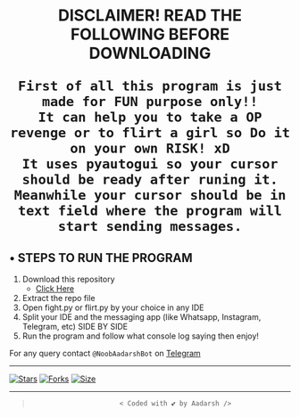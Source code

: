 <h1 align="center">
  <b>
         DISCLAIMER!  READ THE FOLLOWING BEFORE DOWNLOADING</b>

    First of all this program is just made for FUN purpose only!!
    It can help you to take a OP revenge or to flirt a girl so Do it on your own RISK! xD
    It uses pyautogui so your cursor should be ready after runing it.
    Meanwhile your cursor should be in text field where the program will start sending messages.
</h1>

## • STEPS TO RUN THE PROGRAM

1.  Download this repository 
      - [Click Here](https://github.com/adarshUC/Flirt-or-Fight/archive/refs/heads/main.zip)
2. Extract the repo file
3. Open fight.py or flirt.py by your choice in any IDE
4. Split your IDE and the messaging app (like Whatsapp, Instagram, Telegram, etc) SIDE BY SIDE
5. Run the program and follow what console log saying then enjoy!

For any query contact `@NoobAadarshBot` on [Telegram](tx.me/noobaadarshbot)

---
[![Stars](https://img.shields.io/github/stars/adarshuc/Flirt-or-Fight?style=flat-square&color=yellow)](https://github.com/adarshuc/flirt-or-fight/stargazers)
[![Forks](https://img.shields.io/github/forks/adarshuc/Flirt-or-Fight?style=flat-square&color=orange)](https://github.com/adarshuc/Flirt-or-Fight/fork)
[![Size](https://img.shields.io/github/repo-size/adarshuc/Flirt-or-Fight?style=flat-square&color=green)](https://github.com/adarshuc/Flirt-or-Fight/)

---

>                           < Coded with 💕 by Aadarsh />